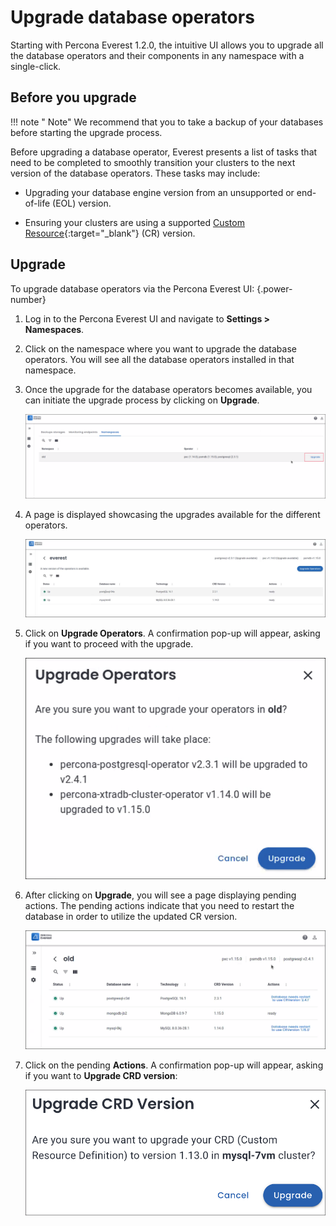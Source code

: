 # Upgrade database operators

Starting with Percona Everest 1.2.0, the intuitive UI allows you to upgrade all the database operators and their components in any namespace with a single-click.

## Before you upgrade

!!! note " Note"
    We recommend that you to take a backup of your databases before starting the upgrade process.

Before upgrading a database operator, Everest presents a list of tasks that need to be completed to smoothly transition your clusters to the next version of the database operators. These tasks may include:

- Upgrading your database engine version from an unsupported or end-of-life (EOL) version.

- Ensuring your clusters are using a supported [Custom Resource](https://ibm.github.io/kubernetes-operators/lab1/#:~:text=A%20CRD%20defines%20Custom%20Resources,store%20and%20retrieve%20structured%20data.){:target="_blank"} (CR) version.


## Upgrade

To upgrade database operators via the Percona Everest UI:
{.power-number}

1. Log in to the Percona Everest UI and navigate to <i class="uil uil-cog"></i> **Settings > Namespaces**.

2. Click on the namespace where you want to upgrade the database operators. You will see all the database operators installed in that namespace.

    

3.  Once the upgrade for the database operators becomes available, you can initiate the upgrade process by clicking on **Upgrade**.

    ![!image](images/upgrade_buttons_page.png)


4. A page is displayed showcasing the upgrades available for the different operators.


    ![!image](images/show_upgrades_operators.png)


5. Click on **Upgrade Operators**. A confirmation pop-up will appear, asking if you want to proceed with the upgrade.

     
    ![!image](images/upgrade_operators_confirmation.png)

      
6. After clicking on **Upgrade**, you will see a page displaying pending actions. The pending actions indicate that you need to restart the database in order to utilize the updated CR version.

    ![!image](images/upgrade_dependency.png)

7. Click on the pending **Actions**. A confirmation pop-up will appear, asking if you want to **Upgrade CRD version**:

    ![!image](images/upgrade_crd_confirmation.png)




